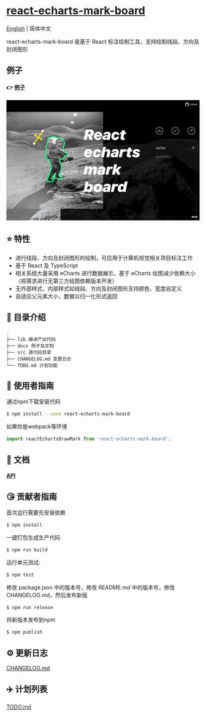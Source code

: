 # [react-echarts-mark-board](https://github.com/aute/react-echarts-mark-board)
[English](./README.md) | 简体中文

react-echarts-mark-board 是基于 React 标注绘制工具，支持绘制线段、方向及封闭图形

## 例子
#### 👉 [例子](https://aute.github.io/react-echarts-mark-board)
![demo](./demo.gif)

## ⭐️ 特性

- 进行线段、方向及封闭图形的绘制，可应用于计算机视觉相关项目标注工作
- 基于 React 及 TypeScript
- 相关系统大量采用 eCharts 进行数据展示，基于 eCharts 绘图减少依赖大小（视需求进行无第三方绘图依赖版本开发）
- 无外部样式，内部样式如线段、方向及封闭图形支持颜色、宽度自定义
- 自适应父元素大小，数据以归一化形式返回

## 📂 目录介绍

```
.
├── lib 编译产出代码
├── docs 例子及文档
├── src 源代码目录
├── CHANGELOG.md 变更日志
└── TODO.md 计划功能
```

## 🚀  使用者指南

通过npm下载安装代码

```bash
$ npm install --save react-echarts-mark-board
```

如果你是webpack等环境

```js
import reactEchartsDrawMark from 'react-echarts-mark-board';
```

## 📑  文档
#### [API](./api.zh-CN.md)

## 😘 贡献者指南

首次运行需要先安装依赖

```bash
$ npm install
```

一键打包生成生产代码

```bash
$ npm run build
```

运行单元测试:

```bash
$ npm test
```

修改 package.json 中的版本号，修改 README.md 中的版本号，修改 CHANGELOG.md，然后发布新版

```bash
$ npm run release
```

将新版本发布到npm

```bash
$ npm publish
```


## ⚙️ 更新日志
[CHANGELOG.md](./CHANGELOG.md)

## ✈️ 计划列表
[TODO.md](./TODO.md)

